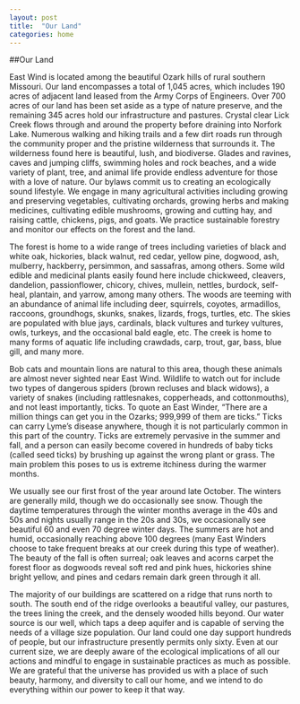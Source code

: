 ```yaml
---
layout: post
title:  "Our Land"
categories: home
---
```


##Our Land

East Wind is located among the beautiful Ozark hills of rural southern Missouri. Our land encompasses a total of 1,045 acres, which includes 190 acres of adjacent land leased from the Army Corps of Engineers. Over 700 acres of our land has been set aside as a type of nature preserve, and the remaining 345 acres hold our infrastructure and pastures. Crystal clear Lick Creek flows through and around the property before draining into Norfork Lake. Numerous walking and hiking trails and a few dirt roads run through the community proper and the pristine wilderness that surrounds it. The wilderness found here is beautiful, lush, and biodiverse. Glades and ravines, caves and jumping cliffs, swimming holes and rock beaches, and a wide variety of plant, tree, and animal life provide endless adventure for those with a love of nature.
Our bylaws commit us to creating an ecologically sound lifestyle. We engage in many agricultural activities including growing and preserving vegetables, cultivating orchards, growing herbs and making medicines, cultivating edible mushrooms, growing and cutting hay, and raising cattle, chickens, pigs, and goats. We practice sustainable forestry and monitor our effects on the forest and the land.

The forest is home to a wide range of trees including varieties of black and white oak, hickories, black walnut, red cedar, yellow pine, dogwood, ash, mulberry, hackberry, persimmon, and sassafras, among others. Some wild edible and medicinal plants easily found here include chickweed, cleavers, dandelion, passionflower, chicory, chives, mullein, nettles, burdock, self-heal, plantain, and yarrow, among many others. The woods are teeming with an abundance of animal life including deer, squirrels, coyotes, armadillos, raccoons, groundhogs, skunks, snakes, lizards, frogs, turtles, etc. The skies are populated with blue jays, cardinals, black vultures and turkey vultures, owls, turkeys, and the occasional bald eagle, etc. The creek is home to many forms of aquatic life including crawdads, carp, trout, gar, bass, blue gill, and many more.

Bob cats and mountain lions are natural to this area, though these animals are almost never sighted near East Wind. Wildlife to watch out for include two types of dangerous spiders (brown recluses and black widows), a variety of snakes (including rattlesnakes, copperheads, and cottonmouths), and not least importantly, ticks. To quote an East Winder, “There are a million things can get you in the Ozarks; 999,999 of them are ticks.” Ticks can carry Lyme’s disease anywhere, though it is not particularly common in this part of the country. Ticks are extremely pervasive in the summer and fall, and a person can easily become covered in hundreds of baby ticks (called seed ticks) by brushing up against the wrong plant or grass. The main problem this poses to us is extreme itchiness during the warmer months.

We usually see our first frost of the year around late October. The winters are generally mild, though we do occasionally see snow. Though the daytime temperatures through the winter months average in the 40s and 50s and nights usually range in the 20s and 30s, we occasionally see beautiful 60 and even 70 degree winter days. The summers are hot and humid, occasionally reaching above 100 degrees (many East Winders choose to take frequent breaks at our creek during this type of weather). The beauty of the fall is often surreal; oak leaves and acorns carpet the forest floor as dogwoods reveal soft red and pink hues, hickories shine bright yellow, and pines and cedars remain dark green through it all.

The majority of our buildings are scattered on a ridge that runs north to south. The south end of the ridge overlooks a beautiful valley, our pastures, the trees lining the creek, and the densely wooded hills beyond. Our water source is our well, which taps a deep aquifer and is capable of serving the needs of a village size population. Our land could one day support hundreds of people, but our infrastructure presently permits only sixty. Even at our current size, we are deeply aware of the ecological implications of all our actions and mindful to engage in sustainable practices as much as possible. We are grateful that the universe has provided us with a place of such beauty, harmony, and diversity to call our home, and we intend to do everything within our power to keep it that way.
